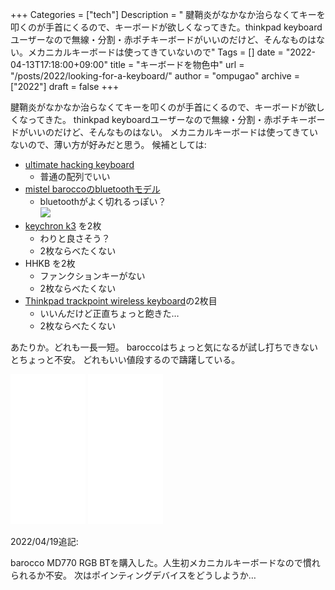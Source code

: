 +++
Categories = ["tech"]
Description = " 腱鞘炎がなかなか治らなくてキーを叩くのが手首にくるので、キーボードが欲しくなってきた。thinkpad keyboardユーザーなので無線・分割・赤ポチキーボードがいいのだけど、そんなものはない。メカニカルキーボードは使ってきていないので"
Tags = []
date = "2022-04-13T17:18:00+09:00"
title = "キーボードを物色中"
url = "/posts/2022/looking-for-a-keyboard/"
author = "ompugao"
archive = ["2022"]
draft = false
+++

<body>
<p>腱鞘炎がなかなか治らなくてキーを叩くのが手首にくるので、キーボードが欲しくなってきた。
thinkpad keyboardユーザーなので無線・分割・赤ポチキーボードがいいのだけど、そんなものはない。
メカニカルキーボードは使ってきていないので、薄い方が好みだと思う。
候補としては:</p>

<ul>
<li>
<a href="https://ultimatehackingkeyboard.com/">ultimate hacking keyboard</a>

<ul>
<li>普通の配列でいい</li>
</ul>
</li>
<li>
<a href="https://amzn.to/3JAeKzp">mistel baroccoのbluetoothモデル</a>

<ul>
<li>
bluetoothがよく切れるっぽい？<br>
<a href="https://www.amazon.co.jp/Mistel-BAROCCO-MD770-BT%E8%8B%B1%E8%AA%9EUS-85%E3%82%AD%E3%83%BC/dp/B08JYYM3V1?__mk_ja_JP=%E3%82%AB%E3%82%BF%E3%82%AB%E3%83%8A&amp;crid=1DSOF0NKKH5G0&amp;keywords=mistel+rgb+bt&amp;qid=1649833902&amp;sprefix=mistel+rgb+b%2Caps%2C253&amp;sr=8-2&amp;linkCode=li2&amp;tag=ompugaoamzaff-22&amp;linkId=3812106391391267b716785d11eeaf7d&amp;language=ja_JP&amp;ref_=as_li_ss_il" target="_blank"><img border="0" src="//ws-fe.amazon-adsystem.com/widgets/q?_encoding=UTF8&amp;ASIN=B08JYYM3V1&amp;Format=_SL160_&amp;ID=AsinImage&amp;MarketPlace=JP&amp;ServiceVersion=20070822&amp;WS=1&amp;tag=ompugaoamzaff-22&amp;language=ja_JP"></a><img src="https://ir-jp.amazon-adsystem.com/e/ir?t=ompugaoamzaff-22&amp;language=ja_JP&amp;l=li2&amp;o=9&amp;a=B08JYYM3V1" width="1" height="1" border="0" alt="" style="border:none !important; margin:0px !important;">
</li>
</ul>
</li>
<li>
<a href="https://www.keychron.com/products/keychron-k3-wireless-mechanical-keyboard">keychron k3</a> を2枚

<ul>
<li> わりと良さそう？</li>
<li> 2枚ならべたくない</li>
</ul>
</li>
<li>HHKB を2枚

<ul>
<li> ファンクションキーがない</li>
<li> 2枚ならべたくない</li>
</ul>
</li>
<li>
<a href="https://www.lenovo.com/jp/ja/accessories-and-monitors/keyboards-and-mice/keyboards/KBD-BO-TrackPoint-KBD-Japanese/p/4Y40X49522">Thinkpad trackpoint wireless keyboard</a>の2枚目

<ul>
<li>いいんだけど正直ちょっと飽きた…</li>
<li>2枚ならべたくない</li>
</ul>
</li>
</ul>


<p>あたりか。どれも一長一短。
baroccoはちょっと気になるが試し打ちできないとちょっと不安。
どれもいい値段するので躊躇している。</p>

<iframe sandbox="allow-popups allow-scripts allow-modals allow-forms allow-same-origin" style="width:120px;height:240px;" marginwidth="0" marginheight="0" scrolling="no" frameborder="0" src="//rcm-fe.amazon-adsystem.com/e/cm?lt1=_blank&amp;bc1=000000&amp;IS2=1&amp;bg1=FFFFFF&amp;fc1=000000&amp;lc1=0000FF&amp;t=ompugaoamzaff-22&amp;language=ja_JP&amp;o=9&amp;p=8&amp;l=as4&amp;m=amazon&amp;f=ifr&amp;ref=as_ss_li_til&amp;asins=B08JYYM3V1&amp;linkId=5524a4ff526b59c393f3aa165332b7d3"></iframe>


<iframe sandbox="allow-popups allow-scripts allow-modals allow-forms allow-same-origin" style="width:120px;height:240px;" marginwidth="0" marginheight="0" scrolling="no" frameborder="0" src="//rcm-fe.amazon-adsystem.com/e/cm?lt1=_blank&amp;bc1=000000&amp;IS2=1&amp;bg1=FFFFFF&amp;fc1=000000&amp;lc1=0000FF&amp;t=ompugaoamzaff-22&amp;language=ja_JP&amp;o=9&amp;p=8&amp;l=as4&amp;m=amazon&amp;f=ifr&amp;ref=as_ss_li_til&amp;asins=B0875VG9NL&amp;linkId=dfb265fd2d5f0843160834d72362c284"></iframe>


<p>2022/04/19追記:</p>

<p>barocco MD770 RGB BTを購入した。人生初メカニカルキーボードなので慣れられるか不安。
次はポインティングデバイスをどうしようか…</p>
</body>
